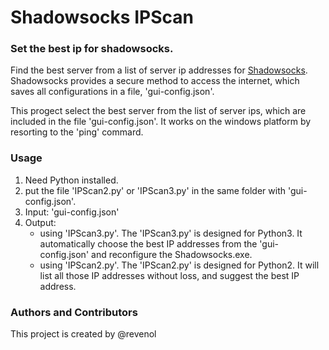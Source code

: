 # Shadowsocks IPScan

### Set the best ip for shadowsocks.
Find the best server from a list of server ip addresses for [Shadowsocks](https://github.com/shadowsocks/shadowsocks). Shadowsocks provides a secure method to access the internet, which saves all configurations in a file, 'gui-config.json'.

This progect select the best server from the list of server ips, which are included in the file 'gui-config.json'. It works on the windows platform by resorting to the 'ping' commard.

### Usage
1. Need Python installed.
1. put the file 'IPScan2.py' or 'IPScan3.py' in the same folder with 'gui-config.json'.
1. Input: 'gui-config.json'
1. Output:
    - using 'IPScan3.py'. The 'IPScan3.py' is designed for Python3. It automatically choose the best IP addresses from the 'gui-config.json' and reconfigure the Shadowsocks.exe.
    - using 'IPScan2.py'. The 'IPScan2.py' is designed for Python2. It will list all those IP addresses without loss, and suggest the best IP address.

###  Authors and Contributors
This project is created by @revenol
